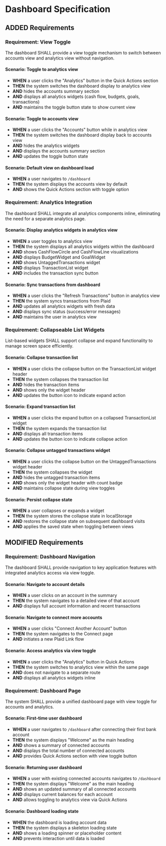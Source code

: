 # Dashboard Specification

## ADDED Requirements

### Requirement: View Toggle
The dashboard SHALL provide a view toggle mechanism to switch between accounts view and analytics view without navigation.

#### Scenario: Toggle to analytics view
- **WHEN** a user clicks the "Analytics" button in the Quick Actions section
- **THEN** the system switches the dashboard display to analytics view
- **AND** hides the accounts summary section
- **AND** displays all analytics widgets (cash flow, budgets, goals, transactions)
- **AND** maintains the toggle button state to show current view

#### Scenario: Toggle to accounts view
- **WHEN** a user clicks the "Accounts" button while in analytics view
- **THEN** the system switches the dashboard display back to accounts view
- **AND** hides the analytics widgets
- **AND** displays the accounts summary section
- **AND** updates the toggle button state

#### Scenario: Default view on dashboard load
- **WHEN** a user navigates to `/dashboard`
- **THEN** the system displays the accounts view by default
- **AND** shows the Quick Actions section with toggle option

### Requirement: Analytics Integration
The dashboard SHALL integrate all analytics components inline, eliminating the need for a separate analytics page.

#### Scenario: Display analytics widgets in analytics view
- **WHEN** a user toggles to analytics view
- **THEN** the system displays all analytics widgets within the dashboard
- **AND** shows CashFlowCircle and CashFlowLine visualizations
- **AND** displays BudgetWidget and GoalWidget
- **AND** shows UntaggedTransactions widget
- **AND** displays TransactionList widget
- **AND** includes the transaction sync button

#### Scenario: Sync transactions from dashboard
- **WHEN** a user clicks the "Refresh Transactions" button in analytics view
- **THEN** the system syncs transactions from Plaid
- **AND** updates all analytics widgets with fresh data
- **AND** displays sync status (success/error messages)
- **AND** maintains the user in analytics view

### Requirement: Collapseable List Widgets
List-based widgets SHALL support collapse and expand functionality to manage screen space efficiently.

#### Scenario: Collapse transaction list
- **WHEN** a user clicks the collapse button on the TransactionList widget header
- **THEN** the system collapses the transaction list
- **AND** hides the transaction items
- **AND** shows only the widget header
- **AND** updates the button icon to indicate expand action

#### Scenario: Expand transaction list
- **WHEN** a user clicks the expand button on a collapsed TransactionList widget
- **THEN** the system expands the transaction list
- **AND** displays all transaction items
- **AND** updates the button icon to indicate collapse action

#### Scenario: Collapse untagged transactions widget
- **WHEN** a user clicks the collapse button on the UntaggedTransactions widget header
- **THEN** the system collapses the widget
- **AND** hides the untagged transaction items
- **AND** shows only the widget header with count badge
- **AND** maintains collapse state during view toggles

#### Scenario: Persist collapse state
- **WHEN** a user collapses or expands a widget
- **THEN** the system stores the collapse state in localStorage
- **AND** restores the collapse state on subsequent dashboard visits
- **AND** applies the saved state when toggling between views

## MODIFIED Requirements

### Requirement: Dashboard Navigation
The dashboard SHALL provide navigation to key application features with integrated analytics access via view toggle.

#### Scenario: Navigate to account details
- **WHEN** a user clicks on an account in the summary
- **THEN** the system navigates to a detailed view of that account
- **AND** displays full account information and recent transactions

#### Scenario: Navigate to connect more accounts
- **WHEN** a user clicks "Connect Another Account" button
- **THEN** the system navigates to the Connect page
- **AND** initiates a new Plaid Link flow

#### Scenario: Access analytics via view toggle
- **WHEN** a user clicks the "Analytics" button in Quick Actions
- **THEN** the system switches to analytics view within the same page
- **AND** does not navigate to a separate route
- **AND** displays all analytics widgets inline

### Requirement: Dashboard Page
The system SHALL provide a unified dashboard page with view toggle for accounts and analytics.

#### Scenario: First-time user dashboard
- **WHEN** a user navigates to `/dashboard` after connecting their first bank account
- **THEN** the system displays "Welcome" as the main heading
- **AND** shows a summary of connected accounts
- **AND** displays the total number of connected accounts
- **AND** provides Quick Actions section with view toggle button

#### Scenario: Returning user dashboard
- **WHEN** a user with existing connected accounts navigates to `/dashboard`
- **THEN** the system displays "Welcome" as the main heading
- **AND** shows an updated summary of all connected accounts
- **AND** displays current balances for each account
- **AND** allows toggling to analytics view via Quick Actions

#### Scenario: Dashboard loading state
- **WHEN** the dashboard is loading account data
- **THEN** the system displays a skeleton loading state
- **AND** shows a loading spinner or placeholder content
- **AND** prevents interaction until data is loaded

